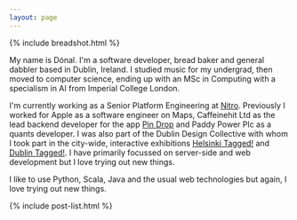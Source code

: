 ```yaml
---
layout: page
---
```


{% include breadshot.html %}

My name is Dónal. I'm a software developer, bread baker and general dabbler based in Dublin, Ireland. I studied music for my undergrad, then moved to computer science, ending up with an MSc in Computing with a specialism in AI from Imperial College London.

I'm currently working as a Senior Platform Engineering at [Nitro](https://www.gonitro.com/). Previously I worked for Apple as a software engineer on Maps, Caffeinehit Ltd as the lead backend developer for the app [Pin Drop](http://techcrunch.com/2014/08/26/pin-drop-app-launches-on-us-app-store-with-smart-new-features/) and Paddy Power Plc as a quants developer. I was also part of the Dublin Design Collective with whom I took part in the city-wide, interactive exhibitions [Helsinki Tagged!](http://www.roji.ie/Helsinki-Tagged) and [Dublin Tagged!](http://www.roji.ie/Dublin-Tagged). I have primarily focussed on server-side and web development but I love trying out new things.

I like to use Python, Scala, Java and the usual web technologies but again, I love trying out new things.


{% include post-list.html %}
